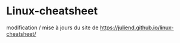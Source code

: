 # Linux-cheatsheet
modification / mise à jours du site de https://juliend.github.io/linux-cheatsheet/
